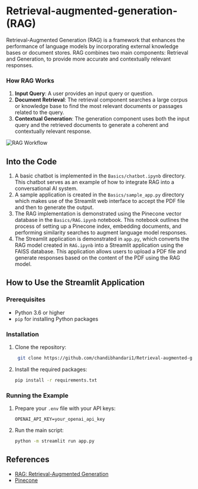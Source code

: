 # Retrieval-augmented-generation-(RAG)

Retrieval-Augmented Generation (RAG) is a framework that enhances the performance of language models by incorporating external knowledge bases or document stores. RAG combines two main components: Retrieval and Generation, to provide more accurate and contextually relevant responses.

### How RAG Works

1. **Input Query**: A user provides an input query or question.
2. **Document Retrieval**: The retrieval component searches a large corpus or knowledge base to find the most relevant documents or passages related to the query.
3. **Contextual Generation**: The generation component uses both the input query and the retrieved documents to generate a coherent and contextually relevant response.

![RAG Workflow](https://github.com/chandibhandari1/Retrieval-augmented-generation-RAG-/assets/118433299/8d45c66f-9b99-418f-8d2e-6b0df0f60494)


## Into the Code

1. A basic chatbot is implemented in the `Basics/chatbot.ipynb` directory. This chatbot serves as an example of how to integrate RAG into a conversational AI system.
2. A sample application is created in the `Basics/sample_app.py` directory which makes use of the Streamlit web interface to accept the PDF file and then to generate the output.
3. The RAG implementation is demonstrated using the Pinecone vector database in the `Basics/RAG.ipynb` notebook. This notebook outlines the process of setting up a Pinecone index, embedding documents, and performing similarity searches to augment language model responses.
4. The Streamlit application is demonstrated in `app.py`, which converts the RAG model created in `RAG.ipynb` into a Streamlit application using the FAISS database. This application allows users to upload a PDF file and generate responses based on the content of the PDF using the RAG model.

## How to Use the Streamlit Application

### Prerequisites

- Python 3.6 or higher
- `pip` for installing Python packages

### Installation

1. Clone the repository:
   ```bash
    git clone https://github.com/chandibhandari1/Retrieval-augmented-generation-RAG-.git
    ```

2. Install the required packages:

    ```bash
    pip install -r requirements.txt
    ```

### Running the Example


1. Prepare your `.env` file with your API keys:

    ```plaintext
    OPENAI_API_KEY=your_openai_api_key
    ```

2. Run the main script:

    ```bash
    python -m streamlit run app.py   
    ```


## References

- [RAG: Retrieval-Augmented Generation ](https://youtu.be/wUAUdEw5oxM?si=Rk6Jwo1Qm69fpP7V)
- [Pinecone](https://www.pinecone.io/)
